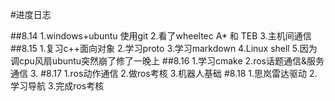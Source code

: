 #进度日志

##8.14
1.windows+ubuntu 使用git
2.看了wheeltec A* 和 TEB
3.主机间通信
##8.15 
1.复习c++面向对象 
2.学习proto 
3.学习markdown
4.Linux shell
5.因为调cpu风扇ubuntu突然崩了修了一晚上
##8.16
1.学习cmake
2.ros话题通信&服务通信
3.
#8.17
1.ros动作通信
2.做ros考核
3.机器人基础
#8.18
1.思岚雷达驱动
2.学习导航
3.完成ros考核
